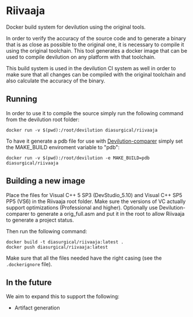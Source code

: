# Riivaaja

Docker build system for devilution using the original tools.

In order to verify the accuracy of the source code and to generate a binary that is as close as possible to the original one, it is necessary to compile it using the original toolchain. This tool generates a docker image that can be used to compile devilution on any platform with that toolchain.

This build system is used in the devilution CI system as well in order to make sure that all changes can be compiled with the original toolchain and also calculate the accuracy of the binary.

## Running

In order to use it to compile the source simply run the following command from the devilution root folder:

```plain
docker run -v $(pwd):/root/devilution diasurgical/riivaaja
```

To have it generate a pdb file for use with [Devilution-comparer](https://github.com/diasurgical/devilution-comparer) simply set the MAKE_BUILD enviroment variable to "pdb":

```plain
docker run -v $(pwd):/root/devilution -e MAKE_BUILD=pdb diasurgical/riivaaja
```

## Building a new image

Place the files for Visual C++ 5 SP3 (DevStudio_5.10) and Visual C++ SP5 PP5 (VS6) in the Riivaaja root folder. Make sure the versions of VC actually support optimizations (Professional and higher). Optionally use Devilution-comparer to generate a orig_full.asm and put it in the root to allow Riivaaja to generate a project status.

Then run the following command:

```plain
docker build -t diasurgical/riivaaja:latest .
docker push diasurgical/riivaaja:latest
```

Make sure that all the files needed have the right casing (see the `.dockerignore` file).

## In the future

We aim to expand this to support the following:

- Artifact generation
